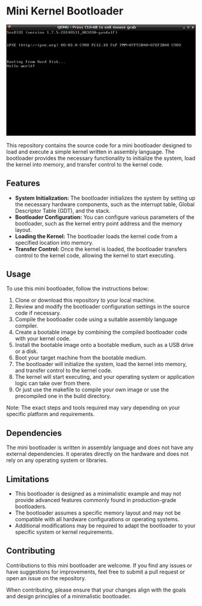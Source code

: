 # Mini Kernel Bootloader

![mini Kernel Bootloader Demo](postimg.png)

This repository contains the source code for a mini bootloader designed to load and execute a simple kernel written in assembly language. The bootloader provides the necessary functionality to initialize the system, load the kernel into memory, and transfer control to the kernel code.

## Features

- **System Initialization:** The bootloader initializes the system by setting up the necessary hardware components, such as the interrupt table, Global Descriptor Table (GDT), and the stack.
- **Bootloader Configuration:** You can configure various parameters of the bootloader, such as the kernel entry point address and the memory layout.
- **Loading the Kernel:** The bootloader loads the kernel code from a specified location into memory.
- **Transfer Control:** Once the kernel is loaded, the bootloader transfers control to the kernel code, allowing the kernel to start executing.

## Usage

To use this mini bootloader, follow the instructions below:

1. Clone or download this repository to your local machine.
2. Review and modify the bootloader configuration settings in the source code if necessary.
3. Compile the bootloader code using a suitable assembly language compiler.
4. Create a bootable image by combining the compiled bootloader code with your kernel code.
5. Install the bootable image onto a bootable medium, such as a USB drive or a disk.
6. Boot your target machine from the bootable medium.
7. The bootloader will initialize the system, load the kernel into memory, and transfer control to the kernel code.
8. The kernel will start executing, and your operating system or application logic can take over from there.
9. Or just use the makefile to compile your own image or use the precompiled one in the build directory.

Note: The exact steps and tools required may vary depending on your specific platform and requirements.

## Dependencies

The mini bootloader is written in assembly language and does not have any external dependencies. It operates directly on the hardware and does not rely on any operating system or libraries.

## Limitations

- This bootloader is designed as a minimalistic example and may not provide advanced features commonly found in production-grade bootloaders.
- The bootloader assumes a specific memory layout and may not be compatible with all hardware configurations or operating systems.
- Additional modifications may be required to adapt the bootloader to your specific system or kernel requirements.

## Contributing

Contributions to this mini bootloader are welcome. If you find any issues or have suggestions for improvements, feel free to submit a pull request or open an issue on the repository.

When contributing, please ensure that your changes align with the goals and design principles of a minimalistic bootloader.


